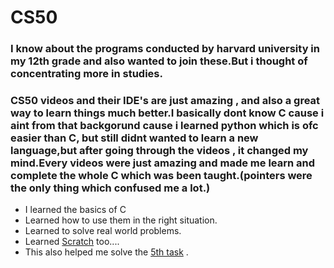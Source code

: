 # CS50

### I know about the programs conducted by harvard university in my 12th grade and also wanted to join these.But i thought of concentrating more in studies.
### CS50 videos and their IDE's are just amazing , and also a great way to learn things much better.I basically dont know C cause i aint from that backgorund cause i learned python which is ofc easier than C, but still didnt wanted to learn a new language,but after going through the videos , it changed my mind.Every videos were just amazing and made me learn and complete the whole C which was been taught.(pointers were the only thing which confused me a lot.)
- I learned the basics of C 
- Learned how to use them in the right situation.
- Learned to solve real world problems.
- Learned [Scratch](https://github.com/rakshith6404/amfoss-stage0/blob/main/task-10/week-0/Task-10(cs50).sb3) too....
- This also helped me solve the [5th task](https://github.com/rakshith6404/amfoss-stage0/tree/main/task-05) .
